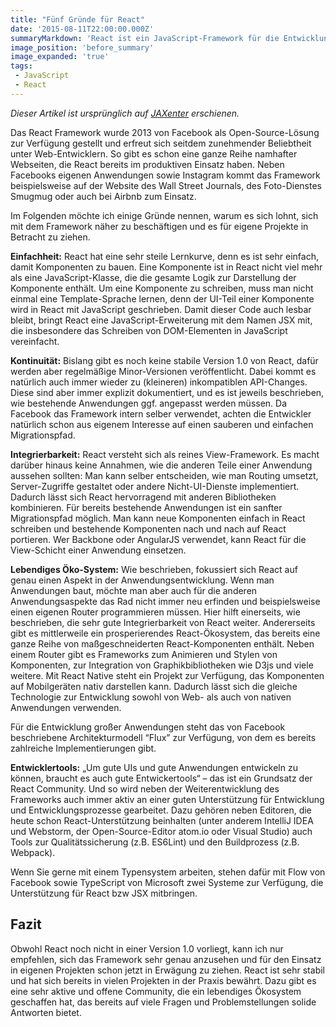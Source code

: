 ```yaml
---
title: "Fünf Gründe für React"
date: '2015-08-11T22:00:00.000Z'
summaryMarkdown: 'React ist ein JavaScript-Framework für die Entwicklung von UI-Komponenten. Dabei lassen sich die Komponenten sowohl im Web als auch nativ auf Mobilgeräten darstellen. Für die Website JAXenter habe ich fünf Gründe aufgeschrieben, warum es sich lohnt, sich React genauer anzusehen.'
image_position: 'before_summary'
image_expanded: 'true'
tags:
 - JavaScript
 - React
---
```


*Dieser Artikel ist ursprünglich auf [JAXenter](https://jaxenter.de/5-gruende-sich-das-javascript-framework-react-genauer-anzuschauen-24769) erschienen.*

Das React Framework wurde 2013 von Facebook als Open-Source-Lösung zur Verfügung gestellt und erfreut sich seitdem zunehmender Beliebtheit unter Web-Entwicklern. So gibt es schon eine ganze Reihe namhafter Webseiten, die React bereits im produktiven Einsatz haben. Neben Facebooks eigenen Anwendungen sowie Instagram kommt das Framework beispielsweise auf der Website des Wall Street Journals, des Foto-Dienstes Smugmug oder auch bei Airbnb zum Einsatz.

Im Folgenden möchte ich einige Gründe nennen, warum es sich lohnt, sich mit dem Framework näher zu beschäftigen und es für eigene Projekte in Betracht zu ziehen.

**Einfachheit:** React hat eine sehr steile Lernkurve, denn es ist sehr einfach, damit Komponenten zu bauen. Eine Komponente ist in React nicht viel mehr als eine JavaScript-Klasse, die die gesamte Logik zur Darstellung der Komponente enthält. Um eine Komponente zu schreiben, muss man nicht einmal eine Template-Sprache lernen, denn der UI-Teil einer Komponente wird in React mit JavaScript geschrieben. Damit dieser Code auch lesbar bleibt, bringt React eine JavaScript-Erweiterung mit dem Namen JSX mit, die insbesondere das Schreiben von DOM-Elementen in JavaScript vereinfacht.

**Kontinuität:** Bislang gibt es noch keine stabile Version 1.0 von React, dafür werden aber regelmäßige Minor-Versionen veröffentlicht. Dabei kommt es natürlich auch immer wieder zu (kleineren) inkompatiblen API-Changes. Diese sind aber immer explizit dokumentiert, und es ist jeweils beschrieben, wie bestehende Anwendungen ggf. angepasst werden müssen. Da Facebook das Framework intern selber verwendet, achten die Entwickler natürlich schon aus eigenem Interesse auf einen sauberen und einfachen Migrationspfad.

**Integrierbarkeit:** React versteht sich als reines View-Framework. Es macht darüber hinaus keine Annahmen, wie die anderen Teile einer Anwendung aussehen sollten: Man kann selber entscheiden, wie man Routing umsetzt, Server-Zugriffe gestaltet oder andere Nicht-UI-Dienste implementiert. Dadurch lässt sich React hervorragend mit anderen Bibliotheken kombinieren. Für bereits bestehende Anwendungen ist ein sanfter Migrationspfad möglich. Man kann neue Komponenten einfach in React schreiben und bestehende Komponenten nach und nach auf React portieren. Wer Backbone oder AngularJS verwendet, kann React für die View-Schicht einer Anwendung einsetzen.

**Lebendiges Öko-System:** Wie beschrieben, fokussiert sich React auf genau einen Aspekt in der Anwendungsentwicklung. Wenn man Anwendungen baut, möchte man aber auch für die anderen Anwendungsaspekte das Rad nicht immer neu erfinden und beispielsweise einen eigenen Router programmieren müssen. Hier hilft einerseits, wie beschrieben, die sehr gute Integrierbarkeit von React weiter. Andererseits gibt es mittlerweile ein prosperierendes React-Ökosystem, das bereits eine ganze Reihe von maßgeschneiderten React-Komponenten enthält. Neben einem Router gibt es Frameworks zum Animieren und Stylen von Komponenten, zur Integration von Graphikbibliotheken wie D3js und viele weitere. Mit React Native steht ein Projekt zur Verfügung, das Komponenten auf Mobilgeräten nativ darstellen kann. Dadurch lässt sich die gleiche Technologie zur Entwicklung sowohl von Web- als auch von nativen Anwendungen verwenden.

Für die Entwicklung großer Anwendungen steht das von Facebook beschriebene Architekturmodell “Flux” zur Verfügung, von dem es bereits zahlreiche Implementierungen gibt.

**Entwicklertools:**  „Um gute UIs und gute Anwendungen entwickeln zu können, braucht es auch gute Entwickertools“ – das ist ein Grundsatz der React Community. Und so wird neben der Weiterentwicklung des Frameworks auch immer aktiv an einer guten Unterstützung für Entwicklung und Entwicklungsprozesse gearbeitet. Dazu gehören neben Editoren, die heute schon React-Unterstützung beinhalten (unter anderem IntelliJ IDEA und Webstorm, der Open-Source-Editor atom.io oder Visual Studio) auch Tools zur Qualitätssicherung (z.B. ES6Lint) und den Buildprozess (z.B. Webpack).

Wenn Sie gerne mit einem Typensystem arbeiten, stehen dafür mit Flow von Facebook sowie TypeScript von Microsoft zwei Systeme zur Verfügung, die Unterstützung für React bzw JSX mitbringen.

## Fazit

Obwohl React noch nicht in einer Version 1.0 vorliegt, kann ich nur empfehlen, sich das Framework sehr genau anzusehen und für den Einsatz in eigenen Projekten schon jetzt in Erwägung zu ziehen. React ist sehr stabil und hat sich bereits in vielen Projekten in der Praxis bewährt. Dazu gibt es eine sehr aktive und offene Community, die ein lebendiges Ökosystem geschaffen hat, das bereits auf viele Fragen und Problemstellungen solide Antworten bietet.  
